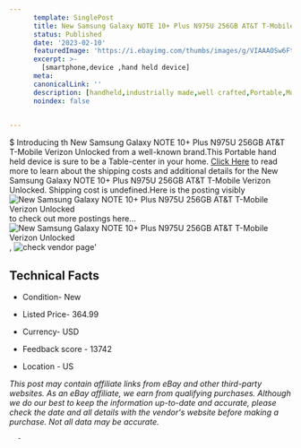 ```yaml
---
      template: SinglePost
      title: New Samsung Galaxy NOTE 10+ Plus N975U 256GB AT&T T-Mobile Verizon Unlocked
      status: Published
      date: '2023-02-10'
      featuredImage: 'https://i.ebayimg.com/thumbs/images/g/VIAAAOSw6FteWGYR/s-l225.jpg'
      excerpt: >-
        [smartphone,device ,hand held device]
      meta:
      canonicalLink: ''
      description: [handheld,industrially made,well crafted,Portable,Mobile,Compact,Convenient,Lightweight,Maneuverable,Man-portable,Miniature,Carriable,Hand-held,Light,Holdable,Transportable,Mobile device,Pocket-sized,On-the-go,Wireless,Cordless,Compact size,Convenient size, smartphone,device ,hand held device]
      noindex: false
      

---
```

$
      Introducing th New Samsung Galaxy NOTE 10+ Plus N975U 256GB AT&T T-Mobile Verizon Unlocked from a well-known brand.This Portable hand held device is sure to be a Table-center in your home. [Click Here](https://www.ebay.com/itm/193280874609?hash=item2d00701871%3Ag%3AVIAAAOSw6FteWGYR&mkevt=1&mkcid=1&mkrid=711-53200-19255-0&campid=%253CePNCampaignId%253E&customid=%253CreferenceId%253E&toolid=10049) to read more to learn about the shipping costs and additional details for the New Samsung Galaxy NOTE 10+ Plus N975U 256GB AT&T T-Mobile Verizon Unlocked. Shipping cost is undefined.Here is the posting visibly ![New Samsung Galaxy NOTE 10+ Plus N975U 256GB AT&T T-Mobile Verizon Unlocked](https://i.ebayimg.com/thumbs/images/g/VIAAAOSw6FteWGYR/s-l225.jpg) to check out more postings here... ![New Samsung Galaxy NOTE 10+ Plus N975U 256GB AT&T T-Mobile Verizon Unlocked](https://i.ebayimg.com/images/g/VIAAAOSw6FteWGYR/s-l640.jpg), ![check vendor page](https://origin-galleryplus.ebayimg.com/ws/web/193280874609_2_0_1/225x225.jpg,https://origin-galleryplus.ebayimg.com/ws/web/193280874609_3_0_1/225x225.jpg)'

      

 ## Technical Facts 



     
      

 - Condition- New 


      

 - Listed Price- 364.99 


      

 - Currency- USD 


      

 - Feedback score - 13742 


      

 - Location - US 


      
      

 *_This post may contain affiliate links from eBay and other third-party websites. As an eBay affiliate, we earn from qualifying purchases. Although we do our best to keep the information up-to-date and accurate, please check the date and all details with the vendor's website before making a purchase. Not all data may be accurate._*




      -
